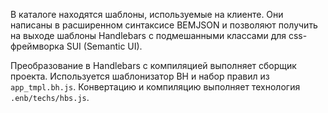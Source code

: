 В каталоге находятся шаблоны, используемые на клиенте. Они написаны
в расширенном синтаксисе BEMJSON и позволяют получить на выходе шаблоны
Handlebars с подмешанными классами для css-фреймворка SUI (Semantic UI).

Преобразование в Handlebars с компиляцией выполняет сборщик проекта.
Используется шаблонизатор BH и набор правил из `app_tmpl.bh.js`.
Конвертацию и компиляцию выполняет технология `.enb/techs/hbs.js`.